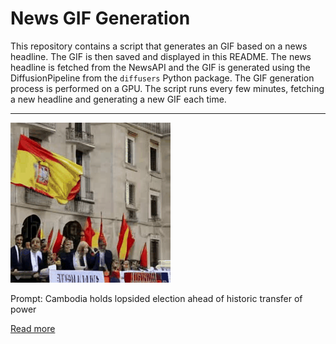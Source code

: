 # News GIF Generation
This repository contains a script that generates an GIF based on a news headline. The GIF is then saved and displayed in this README.
The news headline is fetched from the NewsAPI and the GIF is generated using the DiffusionPipeline from the `diffusers` Python package. The GIF generation process is performed on a GPU.
The script runs every few minutes, fetching a new headline and generating a new GIF each time.

---

![Generated GIF](output.gif?raw=true&v=1690173275)

Prompt: Cambodia holds lopsided election ahead of historic transfer of power

[Read more](https://www.reuters.com/world/asia-pacific/cambodia-holds-lopsided-election-ahead-historic-transfer-power-2023-07-22/)